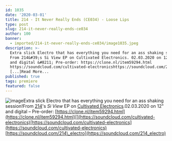 ```yaml
---
id: 1035
date: '2020-03-01'
title: 214 - It Never Really Ends (CE034) - Loose Lips
type: post
slug: 214-it-never-really-ends-ce034
author: 100
banner:
  - imported/214-it-never-really-ends-ce034/image1035.jpeg
description: >-
  Extra slick Electro that has everything you need for an ass shaking session!
  From 214&#39;s Si View EP on Cultivated Electronics. 02.03.2020 on 12&quot;
  and digital &#8211; Pre-order: https://clone.nl/item59294.html
  https://soundcloud.com/cultivated-electronicshttps://soundcloud.com/214_electro
  [...]Read More...
published: true
tags: premiere
featured: false
---
```

![image](../imported/214-it-never-really-ends-ce034/image1035.jpeg)Extra slick Electro that has everything you need for an ass shaking session!From [214](https://www.residentadvisor.net/dj/214)'s _Si View_ EP on [Cultivated Electronics](https://www.residentadvisor.net/record-label.aspx?id=3746).02.03.2020 on 12" and digital – Pre-order: [](https://clone.nl/item59294.html)[https://clone.nl/item59294.html](https://clone.nl/item59294.html)[](https://soundcloud.com/cultivated-electronics)[https://soundcloud.com/cultivated-electronics](https://soundcloud.com/cultivated-electronics)  
[](https://soundcloud.com/214_electro)[https://soundcloud.com/214\_electro](https://soundcloud.com/214_electro)